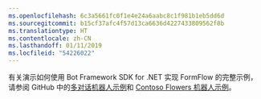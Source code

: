 ```yaml
---
ms.openlocfilehash: 6c3a5661fc0f1e4e24a6aabc8c1f981b1eb5dd6d
ms.sourcegitcommit: b15cf37afc4f57d13ca6636d4227433809562f8b
ms.translationtype: HT
ms.contentlocale: zh-CN
ms.lasthandoff: 01/11/2019
ms.locfileid: "54226022"
---
```

有关演示如何使用 Bot Framework SDK for .NET 实现 FormFlow 的完整示例，请参阅 GitHub 中的<a href="https://aka.ms/v3-cs-core-multiDialogs" target="_blank">多对话机器人示例</a>和 <a href="https://aka.ms/v3-cs-demo-contosoFlowers" target="_blank">Contoso Flowers 机器人示例</a>。

